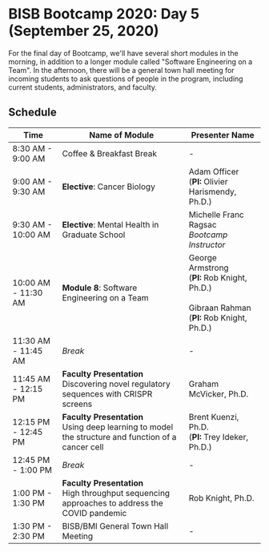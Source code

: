 # BISB Bootcamp 2020: Day 5 (September 25, 2020)

For the final day of Bootcamp, we'll have several short modules in the morning, in addition to a longer module called "Software Engineering on a Team". In the afternoon, there will be a general town hall meeting for incoming students to ask questions of people in the program, including current students, administrators, and faculty. 

## Schedule 

| Time                | Name of Module                                                                                       | Presenter Name                                                                                       | 
|---------------------|------------------------------------------------------------------------------------------------------|------------------------------------------------------------------------------------------------------|
| 8:30 AM - 9:00 AM   | Coffee & Breakfast Break                                                                             | -                                                                                                    |
| 9:00 AM - 9:30 AM   | **Elective**: Cancer Biology                                                                         | Adam Officer<br>(**PI:** Olivier Harismendy, Ph.D.)                                                  |
| 9:30 AM - 10:00 AM  | **Elective**: Mental Health in Graduate School                                                       | Michelle Franc Ragsac<br>*Bootcamp Instructor*                                                       |
| 10:00 AM - 11:30 AM | **Module 8**: Software Engineering on a Team                                                         | George Armstrong<br>(**PI:** Rob Knight, Ph.D.)<br><br>Gibraan Rahman<br>(**PI:** Rob Knight, Ph.D.) |
| 11:30 AM - 11:45 AM | *Break*                                                                                              | -                                                                                                    |
| 11:45 AM - 12:15 PM | **Faculty Presentation**<br>Discovering novel regulatory sequences with CRISPR screens               | Graham McVicker, Ph.D.                                                                               |
| 12:15 PM - 12:45 PM | **Faculty Presentation**<br>Using deep learning to model the structure and function of a cancer cell | Brent Kuenzi, Ph.D.<br>(**PI:** Trey Ideker, Ph.D.)                                                  |
| 12:45 PM - 1:00 PM  | *Break*                                                                                              | -                                                                                                    |
| 1:00 PM - 1:30 PM   | **Faculty Presentation**<br>High throughput sequencing approaches to address the COVID pandemic      | Rob Knight, Ph.D.                                                                                    |
| 1:30 PM - 2:30 PM   | BISB/BMI General Town Hall Meeting                                                                   | -                                                                                                    |
